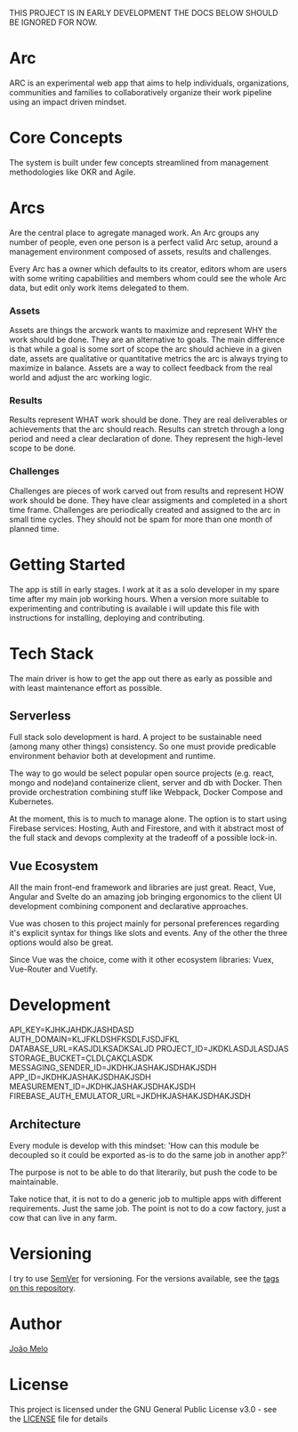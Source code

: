 THIS PROJECT IS IN EARLY DEVELOPMENT THE DOCS BELOW SHOULD BE IGNORED FOR NOW.

<!-- ![publish](https://github.com/joaomelo/arc/workflows/publish/badge.svg?branch=master) -->

# Arc

ARC is an experimental web app that aims to help individuals, organizations, communities and families to collaboratively organize their work pipeline using an impact driven mindset.

# Core Concepts

The system is built under few concepts streamlined from management methodologies like OKR and Agile.

# Arcs

Are the central place to agregate managed work. An Arc groups any number of people, even one person is a perfect valid Arc setup, around a management environment composed of assets, results and challenges.

Every Arc has a owner which defaults to its creator, editors whom are users with some writing capabilities and members whom could see the whole Arc data, but edit only work items delegated to them.

### Assets

Assets are things the arcwork wants to maximize and represent WHY the work should be done. They are an alternative to goals. The main difference is that while a goal is some sort of scope the arc should achieve in a given date, assets are qualitative or quantitative metrics the arc is always trying to maximize in balance. Assets are a way to collect feedback from the real world and adjust the arc working logic.

### Results

Results represent WHAT work should be done. They are real deliverables or achievements that the arc should reach. Results can stretch through a long period and need a clear declaration of done. They represent the high-level scope to be done.

### Challenges

Challenges are pieces of work carved out from results and represent HOW work should be done. They have clear assigments and completed in a short time frame. Challenges are periodically created and assigned to the arc in small time cycles. They should not be spam for more than one month of planned time.

# Getting Started

The app is still in early stages. I work at it as a solo developer in my spare time after my main job working hours. When a version more suitable to experimenting and contributing is available i will update this file with instructions for installing, deploying and contributing. 

# Tech Stack

The main driver is how to get the app out there as early as possible and with least maintenance effort as possible.

## Serverless

Full stack solo development is hard. A project to be sustainable need (among many other things) consistency. So one must provide predicable environment behavior both at development and runtime.

The way to go would be select popular open source projects (e.g. react, mongo and node)and containerize client, server and db with Docker. Then provide orchestration combining stuff like Webpack, Docker Compose and Kubernetes.

At the moment, this is to much to manage alone. The option is to start using Firebase services: Hosting, Auth and Firestore, and with it abstract most of the full stack and devops complexity at the tradeoff of a possible lock-in.

## Vue Ecosystem

All the main front-end framework and libraries are just great. React, Vue, Angular and Svelte do an amazing job bringing ergonomics to the client UI development combining component and declarative approaches.

Vue was chosen to this project mainly for personal preferences regarding it's explicit syntax for things like slots and events. Any of the other the three options would also be great.

Since Vue was the choice, come with it other ecosystem libraries: Vuex, Vue-Router and Vuetify.

# Development 

API_KEY=KJHKJAHDKJASHDASD
AUTH_DOMAIN=KLJFKLDSHFKSDLFJSDJFKL
DATABASE_URL=KASJDLKSADKSALJD
PROJECT_ID=JKDKLASDJLASDJAS
STORAGE_BUCKET=ÇLDLÇAKÇLASDK
MESSAGING_SENDER_ID=JKDHKJASHAKJSDHAKJSDH
APP_ID=JKDHKJASHAKJSDHAKJSDH
MEASUREMENT_ID=JKDHKJASHAKJSDHAKJSDH
FIREBASE_AUTH_EMULATOR_URL=JKDHKJASHAKJSDHAKJSDH
## Architecture

Every module is develop with this mindset: 'How can this module be decoupled so it could be exported as-is to do the same job in another app?'

The purpose is not to be able to do that literarily, but push the code to be maintainable.

Take notice that, it is not to do a generic job to multiple apps with different requirements. Just the same job. The point is not to do a cow factory, just a cow that can live in any farm.

# Versioning

I try to use [SemVer](http://semver.org/) for versioning. For the versions available, see the [tags on this repository](https://github.com/joaomelo/arc/tags). 

# Author

[João Melo](https://www.linkedin.com/in/joaomelo81/?locale=en_US)

# License

This project is licensed under the GNU General Public License v3.0 - see the [LICENSE](LICENSE) file for details